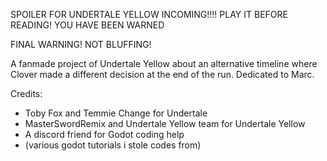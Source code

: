 SPOILER FOR UNDERTALE YELLOW INCOMING!!!! PLAY IT BEFORE READING! YOU HAVE BEEN WARNED


FINAL WARNING! NOT BLUFFING!


A fanmade project of Undertale Yellow about an alternative timeline where Clover made a different decision at the end of the run.
Dedicated to Marc.

Credits:
  - Toby Fox and Temmie Change for Undertale
  - MasterSwordRemix and Undertale Yellow team for Undertale Yellow
  - A discord friend for Godot coding help
  - (various godot tutorials i stole codes from)
